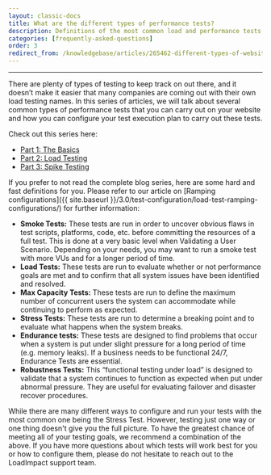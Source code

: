 ```yaml
---
layout: classic-docs
title: What are the different types of performance tests?
description: Definitions of the most common load and performance tests
categories: [frequently-asked-questions]
order: 3
redirect_from: /knowledgebase/articles/265462-different-types-of-website-performance-testing
---
```


***


There are plenty of types of testing to keep track on out there, and it doesn’t make it easier that many companies are coming out with their own load testing names. In this series of articles, we will talk about several common types of performance tests that you can carry out on your website and how you can configure your test execution plan to carry out these tests.

Check out this series here:
- [Part 1: The Basics](http://blog.loadimpact.com/blog/different-types-of-website-performance-testing-part-1-the-basics/)
- [Part 2: Load Testing](http://blog.loadimpact.com/blog/different-types-of-website-performance-testing-part-2-load-testing/)
- [Part 3: Spike Testing](http://blog.loadimpact.com/blog/different-types-of-website-performance-testing-part-3-spike-testing/)

If you prefer to not read the complete blog series, here are some hard and fast definitions for you. Please refer to our article on [Ramping configurations]({{ site.baseurl }}/3.0/test-configuration/load-test-ramping-configurations/) for further information:
  - **Smoke Tests:** These tests are run in order to uncover obvious flaws in test scripts, platforms, code, etc. before committing the resources of a full test. This is done at a very basic level when Validating a User Scenario. Depending on your needs, you may want to run a smoke test with more VUs and for a longer period of time.
  - **Load Tests:** These tests are run to evaluate whether or not performance goals are met and to confirm that all system issues have been identified and resolved. 
  - **Max Capacity Tests:** These tests are run to define the maximum number of concurrent users the system can accommodate while continuing to perform as expected.
  - **Stress Tests:** These tests are run to determine a breaking point and to evaluate what happens when the system breaks.
  - **Endurance tests:** These tests are designed to find problems that occur when a system is put under slight pressure for a long period of time (e.g. memory leaks). If a business needs to be functional 24/7, Endurance Tests are essential.
  - **Robustness Tests:** This “functional testing under load” is designed to validate that a system continues to function as expected when put under abnormal pressure. They are useful for evaluating failover and disaster recover procedures.

While there are many different ways to configure and run your tests with the most common one being the Stress Test. However, testing just one way or one thing doesn't give you the full picture. To have the greatest chance of meeting all of your testing goals, we recommend a combination of the above. If you have more questions about which tests will work best for you or how to configure them, please do not hesitate to reach out to the LoadImpact support team.
